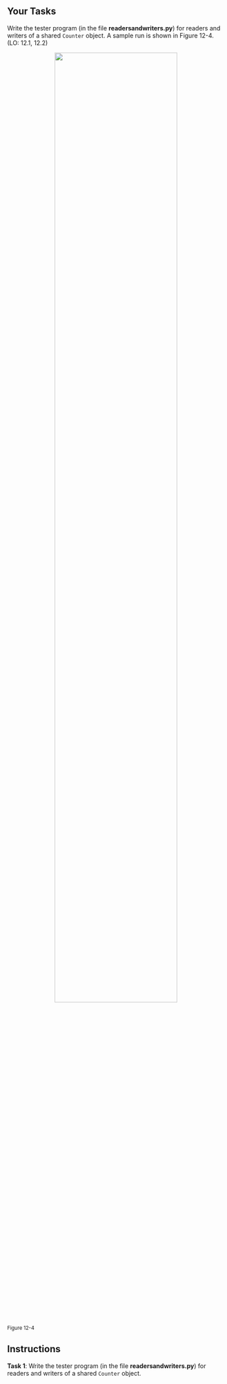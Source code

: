 <!-- manual -->

## Your Tasks

Write the tester program (in the file **readersandwriters.py**) for readers and writers of a shared `Counter` object. A sample run is shown in Figure 12-4. (LO: 12.1, 12.2)

<p align="center">
    <img src="../assets/12.4.png" width="75%" alt="">
</p>
 <sup>Figure 12-4</sup>

## Instructions

**Task 1**: Write the tester program (in the file **readersandwriters.py**) for readers and writers of a shared `Counter` object.